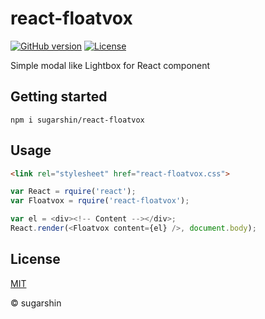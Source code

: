 # react-floatvox

[![GitHub version](https://badge.fury.io/gh/sugarshin%2Freact-floatvox.svg)](http://badge.fury.io/gh/sugarshin%2Freact-floatvox) [![License](http://img.shields.io/:license-mit-blue.svg)](http://sugarshin.mit-license.org/)

Simple modal like Lightbox for React component

## Getting started

```
npm i sugarshin/react-floatvox
```

## Usage

```html
<link rel="stylesheet" href="react-floatvox.css">
```

```js
var React = rquire('react');
var Floatvox = rquire('react-floatvox');

var el = <div><!-- Content --></div>;
React.render(<Floatvox content={el} />, document.body);
```

## License

[MIT](http://sugarshin.mit-license.org/)

© sugarshin
